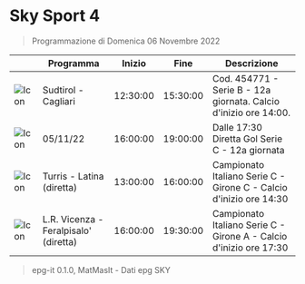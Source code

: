 # Sky Sport 4
> Programmazione di Domenica 06 Novembre 2022

||Programma|Inizio|Fine|Descrizione|
|---|---|---|---|---|
|![Icon](https://guidatv.sky.it/uuid/f44b8ef4-edbe-49eb-8ea2-afa5a17ac78d/cover?md5ChecksumParam=cd21d45c66b53dc3c4ac7ce933a879f3)|Sudtirol - Cagliari|12:30:00|15:30:00|Cod. 454771 - Serie B - 12a giornata. Calcio d&#039;inizio ore 14:00.
|![Icon](https://guidatv.sky.it/uuid/50f94601-5dad-43e6-83e7-cb908c67ea87/cover?md5ChecksumParam=6fa9bae27d44a7628fab2606da5125e8)|05/11/22|16:00:00|19:00:00|Dalle 17:30 Diretta Gol Serie C - 12a giornata
|![Icon](https://guidatv.sky.it/uuid/f85cecff-bc1f-4072-a8af-5b24f908bf57/cover?md5ChecksumParam=ca7b392a52a1c2b70921f5992ae641db)|Turris - Latina (diretta)|13:00:00|16:00:00|Campionato Italiano Serie C - Girone C - Calcio d&#039;inizio ore 14:30
|![Icon](https://guidatv.sky.it/uuid/b3556c26-9b21-4e89-b5af-974ef1a72358/cover?md5ChecksumParam=a8e36dcc16360f8a15f742901f622af8)|L.R. Vicenza - Feralpisalo&#039; (diretta)|16:00:00|19:30:00|Campionato Italiano Serie C - Girone A - Calcio d&#039;inizio ore 17:30



 > epg-it 0.1.0, MatMasIt - Dati epg SKY